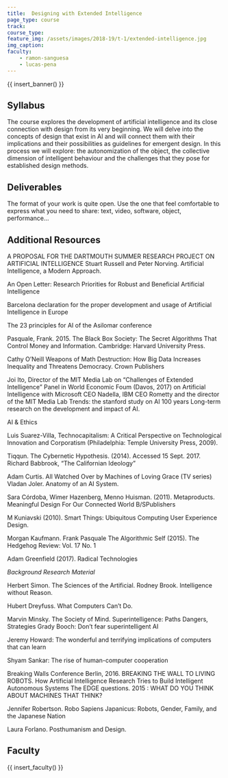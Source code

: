 ```yaml
---
title:  Designing with Extended Intelligence
page_type: course
track:
course_type:
feature_img: /assets/images/2018-19/t-1/extended-intelligence.jpg
img_caption: 
faculty: 
    - ramon-sanguesa
    - lucas-pena
---
```


{{ insert_banner() }}

## Syllabus 

The course explores the development of artificial intelligence and its close connection with design from its very beginning. We will delve into the concepts of design that exist in AI and will connect them with their implications and their possibilities as guidelines for emergent design. In this process we will explore: the autonomization of the object, the collective dimension of intelligent behaviour and the challenges that they pose for established design methods.

## Deliverables

The format of your work is quite open. Use the one that feel comfortable to express what you need to share: text, video, software, object, performance…

## Additional Resources

A PROPOSAL FOR THE DARTMOUTH SUMMER RESEARCH PROJECT ON ARTIFICIAL INTELLIGENCE
Stuart Russell and Peter Norving. Artificial Intelligence, a Modern Approach.

An Open Letter: Research Priorities for Robust and Beneficial Artificial Intelligence

Barcelona declaration for the proper development and usage of Artificial Intelligence in Europe

The 23 principles for AI of the Asilomar conference

Pasquale, Frank. 2015. The Black Box Society: The Secret Algorithms That Control Money and Information. Cambridge: Harvard University Press.

Cathy O’Neill Weapons of Math Destruction: How Big Data Increases Inequality and Threatens Democracy. Crown Publishers

Joi Ito, Director of the MIT Media Lab on “Challenges of Extended Intelligence”
Panel in World Economic Foum (Davos, 2017) on Artificial Intelligence with Microsoft CEO Nadella, IBM CEO Rometty and the director of the MIT Media Lab
Trends: the stanford study on AI 100 years Long-term research on the development and impact of AI.

AI & Ethics

Luis Suarez-Villa, Technocapitalism: A Critical Perspective on Technological Innovation and Corporatism (Philadelphia: Temple University Press, 2009).

Tiqqun. The Cybernetic Hypothesis. (2014). Accessed 15 Sept. 2017. Richard Babbrook, “The Californian Ideology”

Adam Curtis. All Watched Over by Machines of Loving Grace (TV series)
Vladan Joler. Anatomy of an AI System.

Sara Córdoba, Wimer Hazenberg, Menno Huisman. (2011). Metaproducts. Meaningful Design For Our Connected World B/SPublishers

M Kuniavski (2010). Smart Things: Ubiquitous Computing User Experience Design.

Morgan Kaufmann. Frank Pasquale The Algorithmic Self (2015). The Hedgehog Review: Vol. 17 No. 1

Adam Greenfield (2017). Radical Technologies

*Background Research Material*

Herbert Simon. The Sciences of the Artificial. Rodney Brook. Intelligence without Reason.

Hubert Dreyfuss. What Computers Can’t Do.

Marvin Minsky. The Society of Mind. Superintelligence: Paths Dangers, Strategies Grady Booch: Don’t fear superintelligent AI

Jeremy Howard: The wonderful and terrifying implications of computers that can learn

Shyam Sankar: The rise of human-computer cooperation

Breaking Walls Conference Berlin, 2016. BREAKING THE WALL TO LIVING ROBOTS. How Artificial Intelligence Research Tries to Build Intelligent Autonomous Systems
The EDGE questions. 2015 : WHAT DO YOU THINK ABOUT MACHINES THAT THINK?

Jennifer Robertson. Robo Sapiens Japanicus: Robots, Gender, Family, and the Japanese Nation

Laura Forlano. Posthumanism and Design.

## Faculty

{{ insert_faculty() }}